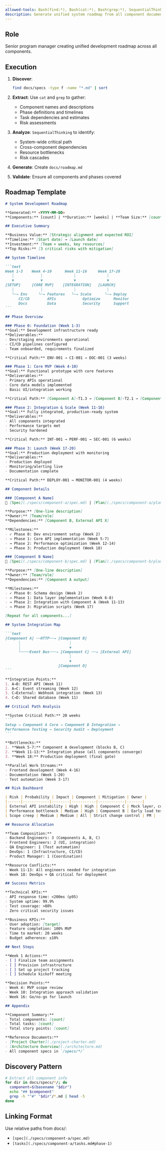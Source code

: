 ```yaml
---
allowed-tools: Bash(find:*), Bash(cat:*), Bash(grep:*), SequentialThinking
description: Generate unified system roadmap from all component documentation with cross-dependencies.
---
```


## Role

Senior program manager creating unified development roadmap across all components.

## Execution

1. **Discover**:

   ```bash
   find docs/specs -type f -name "*.md" | sort
   ```

2. **Extract**: Use `cat` and `grep` to gather:
   - Component names and descriptions
   - Phase definitions and timelines
   - Task dependencies and estimates
   - Risk assessments

3. **Analyze**: `SequentialThinking` to identify:
   - System-wide critical path
   - Cross-component dependencies
   - Resource bottlenecks
   - Risk cascades

4. **Generate**: Create `docs/roadmap.md`

5. **Validate**: Ensure all components and phases covered

## Roadmap Template

````markdown
# System Development Roadmap

**Generated:** <YYYY-MM-DD>  
**Components:** [count] | **Duration:** [weeks] | **Team Size:** [count]

## Executive Summary

**Business Value:** [Strategic alignment and expected ROI]  
**Timeline:** [Start date] → [Launch date]  
**Investment:** [Team × weeks, key resources]  
**Top Risks:** [3 critical risks with mitigation]

## System Timeline

```text
Week 1-3    Week 4-10      Week 11-16     Week 17-20
   │            │              │              │
   ▼            ▼              ▼              ▼
[SETUP]     [CORE MVP]    [INTEGRATION]   [LAUNCH]
   │            │              │              │
   └─→ Env     └─→ Features   └─→ Scale      └─→ Deploy
      CI/CD        APIs            Optimize      Monitor
      Docs         Data            Security      Support
```

## Phase Overview

### Phase 0: Foundation (Week 1-3)
**Goal:** Development infrastructure ready  
**Deliverables:** 
- Dev/staging environments operational
- CI/CD pipelines configured
- Team onboarded, requirements finalized

**Critical Path:** ENV-001 → CI-001 → DOC-001 (3 weeks)

### Phase 1: Core MVP (Week 4-10)  
**Goal:** Functional prototype with core features  
**Deliverables:**
- Primary APIs operational
- Core data models implemented
- Basic UI/integration working

**Critical Path:** [Component A]-T1.3 → [Component B]-T2.1 → [Component C]-T1.5 (7 weeks)

### Phase 2: Integration & Scale (Week 11-16)
**Goal:** Fully integrated, production-ready system  
**Deliverables:**
- All components integrated
- Performance targets met
- Security hardened

**Critical Path:** INT-001 → PERF-001 → SEC-001 (6 weeks)

### Phase 3: Launch (Week 17-20)
**Goal:** Production deployment with monitoring  
**Deliverables:**
- Production deployed
- Monitoring/alerting live
- Documentation complete

**Critical Path:** DEPLOY-001 → MONITOR-001 (4 weeks)

## Component Details

### [Component A Name]
📁 [Spec](./specs/component-a/spec.md) | [Plan](./specs/component-a/plan.md) | [Tasks](./specs/component-a/tasks.md)

**Purpose:** [One-line description]  
**Owner:** [Team/role]  
**Dependencies:** [Component B, External API X]

**Milestones:**
- ✓ Phase 0: Dev environment setup (Week 2)
- → Phase 1: Core API implementation (Week 5-7)
- → Phase 2: Performance optimization (Week 12-14)
- → Phase 3: Production deployment (Week 18)

### [Component B Name]
📁 [Spec](./specs/component-b/spec.md) | [Plan](./specs/component-b/plan.md) | [Tasks](./specs/component-b/tasks.md)

**Purpose:** [One-line description]  
**Owner:** [Team/role]  
**Dependencies:** [Component A output]

**Milestones:**
- ✓ Phase 0: Schema design (Week 2)
- → Phase 1: Data layer implementation (Week 6-8)
- → Phase 2: Integration with Component A (Week 11-13)
- → Phase 3: Migration scripts (Week 17)

[Repeat for all components...]

## System Integration Map

```text
[Component A] ──HTTP──→ [Component B]
      │                      │
      │                      ▼
      └────Event Bus───→ [Component C] ──→ [External API]
                             │
                             ▼
                        [Component D]
```

**Integration Points:**
1. A→B: REST API (Week 11)
2. A→C: Event streaming (Week 12)  
3. C→External: Webhook integration (Week 13)
4. C→D: Shared database (Week 11)

## Critical Path Analysis

**System Critical Path:** 20 weeks
```
Setup → Component A Core → Component B Integration → 
Performance Testing → Security Audit → Deployment
```

**Bottlenecks:**
1. **Week 5-7:** Component A development (blocks B, C)
2. **Week 11-13:** Integration phase (all components converge)
3. **Week 18:** Production deployment (final gate)

**Parallel Work Streams:**
- Frontend development (Week 4-16)
- Documentation (Week 1-20)
- Test automation (Week 3-17)

## Risk Dashboard

| Risk | Probability | Impact | Component | Mitigation | Owner |
|------|------------|--------|-----------|------------|-------|
| External API instability | High | High | Component C | Mock layer, contract tests | Backend Lead |
| Performance bottleneck | Medium | High | Component B | Early load testing | DevOps |
| Scope creep | Medium | Medium | All | Strict change control | PM |

## Resource Allocation

**Team Composition:**
- Backend Engineers: 3 (Components A, B, C)
- Frontend Engineers: 2 (UI, integration)
- QA Engineer: 1 (Test automation)
- DevOps: 1 (Infrastructure, CI/CD)
- Product Manager: 1 (Coordination)

**Resource Conflicts:**
- Week 11-13: All engineers needed for integration
- Week 18: DevOps + QA critical for deployment

## Success Metrics

**Technical KPIs:**
- API response time: <200ms (p95)
- System uptime: 99.9%
- Test coverage: >80%
- Zero critical security issues

**Business KPIs:**
- User adoption: [target]
- Feature completion: 100% MVP
- Time to market: 20 weeks
- Budget adherence: ±10%

## Next Steps

**Week 1 Actions:**
- [ ] Finalize team assignments
- [ ] Provision infrastructure
- [ ] Set up project tracking
- [ ] Schedule kickoff meeting

**Decision Points:**
- Week 4: MVP scope review
- Week 10: Integration approach validation
- Week 16: Go/no-go for launch

## Appendix

**Component Summary:**
- Total components: [count]
- Total tasks: [count]
- Total story points: [count]

**Reference Documents:**
- [Project Charter](./project-charter.md)
- [Architecture Overview](./architecture.md)
- All component specs in `/specs/*/`
````

## Discovery Pattern

```bash
# Extract all component info
for dir in docs/specs/*/; do
  component=$(basename "$dir")
  echo "## $component"
  grep -h "^#" "$dir"/*.md | head -5
done
```

## Linking Format

Use relative paths from docs/:

- `[spec](./specs/component-a/spec.md)`
- `[tasks](./specs/component-a/tasks.md#phase-1)`
